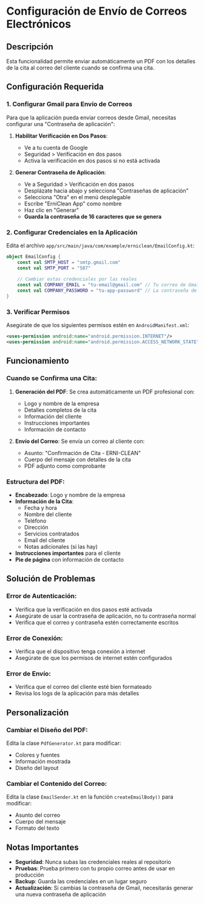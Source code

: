 # Configuración de Envío de Correos Electrónicos

## Descripción
Esta funcionalidad permite enviar automáticamente un PDF con los detalles de la cita al correo del cliente cuando se confirma una cita.

## Configuración Requerida

### 1. Configurar Gmail para Envío de Correos

Para que la aplicación pueda enviar correos desde Gmail, necesitas configurar una "Contraseña de aplicación":

1. **Habilitar Verificación en Dos Pasos**:
   - Ve a tu cuenta de Google
   - Seguridad > Verificación en dos pasos
   - Activa la verificación en dos pasos si no está activada

2. **Generar Contraseña de Aplicación**:
   - Ve a Seguridad > Verificación en dos pasos
   - Desplázate hacia abajo y selecciona "Contraseñas de aplicación"
   - Selecciona "Otra" en el menú desplegable
   - Escribe "ErniClean App" como nombre
   - Haz clic en "Generar"
   - **Guarda la contraseña de 16 caracteres que se genera**

### 2. Configurar Credenciales en la Aplicación

Edita el archivo `app/src/main/java/com/example/erniclean/EmailConfig.kt`:

```kotlin
object EmailConfig {
    const val SMTP_HOST = "smtp.gmail.com"
    const val SMTP_PORT = "587"
    
    // Cambiar estas credenciales por las reales
    const val COMPANY_EMAIL = "tu-email@gmail.com" // Tu correo de Gmail
    const val COMPANY_PASSWORD = "tu-app-password" // La contraseña de aplicación generada
}
```

### 3. Verificar Permisos

Asegúrate de que los siguientes permisos estén en `AndroidManifest.xml`:

```xml
<uses-permission android:name="android.permission.INTERNET"/>
<uses-permission android:name="android.permission.ACCESS_NETWORK_STATE"/>
```

## Funcionamiento

### Cuando se Confirma una Cita:

1. **Generación del PDF**: Se crea automáticamente un PDF profesional con:
   - Logo y nombre de la empresa
   - Detalles completos de la cita
   - Información del cliente
   - Instrucciones importantes
   - Información de contacto

2. **Envío del Correo**: Se envía un correo al cliente con:
   - Asunto: "Confirmación de Cita - ERNI-CLEAN"
   - Cuerpo del mensaje con detalles de la cita
   - PDF adjunto como comprobante

### Estructura del PDF:

- **Encabezado**: Logo y nombre de la empresa
- **Información de la Cita**:
  - Fecha y hora
  - Nombre del cliente
  - Teléfono
  - Dirección
  - Servicios contratados
  - Email del cliente
  - Notas adicionales (si las hay)
- **Instrucciones importantes** para el cliente
- **Pie de página** con información de contacto

## Solución de Problemas

### Error de Autenticación:
- Verifica que la verificación en dos pasos esté activada
- Asegúrate de usar la contraseña de aplicación, no tu contraseña normal
- Verifica que el correo y contraseña estén correctamente escritos

### Error de Conexión:
- Verifica que el dispositivo tenga conexión a internet
- Asegúrate de que los permisos de internet estén configurados

### Error de Envío:
- Verifica que el correo del cliente esté bien formateado
- Revisa los logs de la aplicación para más detalles

## Personalización

### Cambiar el Diseño del PDF:
Edita la clase `PdfGenerator.kt` para modificar:
- Colores y fuentes
- Información mostrada
- Diseño del layout

### Cambiar el Contenido del Correo:
Edita la clase `EmailSender.kt` en la función `createEmailBody()` para modificar:
- Asunto del correo
- Cuerpo del mensaje
- Formato del texto

## Notas Importantes

- **Seguridad**: Nunca subas las credenciales reales al repositorio
- **Pruebas**: Prueba primero con tu propio correo antes de usar en producción
- **Backup**: Guarda las credenciales en un lugar seguro
- **Actualización**: Si cambias la contraseña de Gmail, necesitarás generar una nueva contraseña de aplicación 
